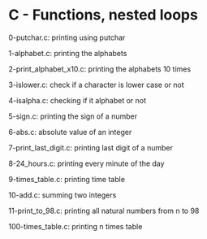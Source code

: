 # C - Functions, nested loops

0-putchar.c: printing using putchar

1-alphabet.c: printing the alphabets

2-print_alphabet_x10.c: printing the alphabets 10 times

3-islower.c: check if a character is lower case or not

4-isalpha.c: checking if it alphabet or not

5-sign.c: printing the sign of a number

6-abs.c: absolute value of an integer

7-print_last_digit.c: printing last digit of a number

8-24_hours.c: printing every minute of the day

9-times_table.c: printing time table

10-add.c: summing two integers

11-print_to_98.c: printing all natural numbers from n to 98

100-times_table.c: printing n times table
